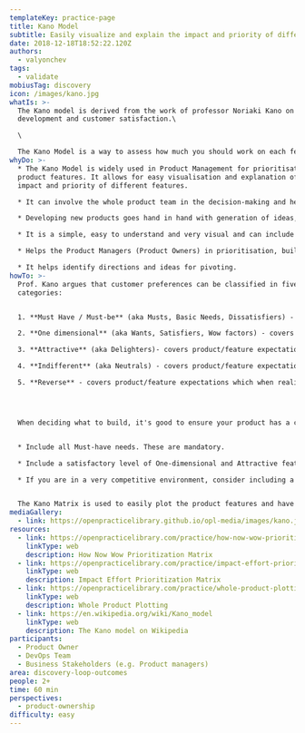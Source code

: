 ```yaml
---
templateKey: practice-page
title: Kano Model
subtitle: Easily visualize and explain the impact and priority of different features
date: 2018-12-18T18:52:22.120Z
authors:
  - valyonchev
tags:
  - validate
mobiusTag: discovery
icon: /images/kano.jpg
whatIs: >-
  The Kano model is derived from the work of professor Noriaki Kano on product
  development and customer satisfaction.\

  \

  The Kano Model is a way to assess how much you should work on each feature and improve it. It is a helpful guide for classifying the type of features you want to add. There are three types of features- ones that fulfill basic needs, ones that fulfill performance needs, and ones we call “Delighters.”
whyDo: >-
  * The Kano Model is widely used in Product Management for prioritisation of
  product features. It allows for easy visualisation and explanation of the
  impact and priority of different features.

  * It can involve the whole product team in the decision-making and help increase transparency of product decisions.

  * Developing new products goes hand in hand with generation of ideas, hypothesis and their testing/validation. Unfortunately, it is mostly impossible to test and evaluate all ideas and hypothesis we can come up with, which requires us to filter and prioritize work on them.

  * It is a simple, easy to understand and very visual and can include the whole team in the process of transparent selection of ideas/hypothesis to work on first.

  * Helps the Product Managers (Product Owners) in prioritisation, building the product roadmap/backlog and explaining priorities to stakeholders.

  * It helps identify directions and ideas for pivoting.
howTo: >-
  Prof. Kano argues that customer preferences can be classified in five
  categories:


  1. **Must Have / Must-be** (aka Musts, Basic Needs, Dissatisfiers) - covers product/feature expectations (requirements) which are taken for granted by the customers. When done well, customers are neutral, when not present or done poorly customers are very disappointed

  2. **One dimensional** (aka Wants, Satisfiers, Wow factors) - covers product/feature expectations which are leading to satisfaction when present and dissatisfaction when not present

  3. **Attractive** (aka Delighters)- covers product/feature expectations which provide satisfaction when realised, but do NOT cause dissatisfaction if not present

  4. **Indifferent** (aka Neutrals) - covers product/feature expectations which are neither good nor bad in terms of impact on satisfaction. Often these are overlooked features or such that are of no importance to customer decisions and satisfaction regardless of their presence or lack of

  5. **Reverse** - covers product/feature expectations which when realised well will cause dissatisfaction with some customers, who may appreciate better simplicity




  When deciding what to build, it's good to ensure your product has a combination of these categories


  * Include all Must-have needs. These are mandatory.

  * Include a satisfactory level of One-dimensional and Attractive features and optimize them just enough. It’s okay if customers are asking for more- you don’t have to optimize these features right away if customers still find value in the product. You can optimize on the next few iterations

  * If you are in a very competitive environment, consider including a Delighter that makes your product stand out. Hopefully your Basic Needs and Performance Needs help set you apart from the crowd, but if not, then you’ll need something to win customers over. If your product can speak for itself using just Basic and Performance needs, then you should probably skip the Delighters altogether and get your product out the door as soon as possible. Add Delighters in a later release.


  The Kano Matrix is used to easily plot the product features and have a discussions within the team about the correct category of a feature.
mediaGallery:
  - link: https://openpracticelibrary.github.io/opl-media/images/kano.jpg
resources:
  - link: https://openpracticelibrary.com/practice/how-now-wow-prioritization-matrix/
    linkType: web
    description: How Now Wow Prioritization Matrix
  - link: https://openpracticelibrary.com/practice/impact-effort-prioritization-matrix/
    linkType: web
    description: Impact Effort Prioritization Matrix
  - link: https://openpracticelibrary.com/practice/whole-product-plotting/
    linkType: web
    description: Whole Product Plotting
  - link: https://en.wikipedia.org/wiki/Kano_model
    linkType: web
    description: The Kano model on Wikipedia
participants:
  - Product Owner
  - DevOps Team
  - Business Stakeholders (e.g. Product managers)
area: discovery-loop-outcomes
people: 2+
time: 60 min
perspectives:
  - product-ownership
difficulty: easy
---
```

